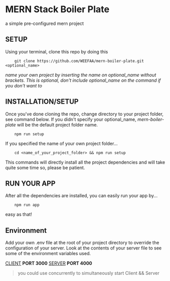 # MERN Stack Boiler Plate

a simple pre-configured mern project

## SETUP
Using your terminal, clone this repo by doing this
```
	git clone https://github.com/WEEFAA/mern-boiler-plate.git <optional_name>
```

_name your own project by inserting the name on optional_name without brackets._
_This is optional, don't include optional_name on the command if you don't want to_

## INSTALLATION/SETUP

Once you've done cloning the repo, change directory to your project folder, see command below. If you didn't specify your optional_name, _mern-boiler-plate_ will be the default project folder name.

```
	npm run setup
```

If you specified the name of your own project folder...

```
	cd <name_of_your_project_folder> && npm run setup
```

This commands will directly install all the project dependencies and will take quite some time so, please be patient.

## RUN YOUR APP 
After all the dependencies are installed, you can easily run your app by...

```
	npm run app
```

easy as that!


## Environment
Add your own .env file at the root of your project directory to override 
the configuration of your server. Look at the contents of your server file to see
some of the environment variables used.


[CLIENT](http://localhost:3030) **PORT 3000**
[SERVER](http://localhost:4040) **PORT 4000**

>you could use concurrently to simultaneously start Client && Server
